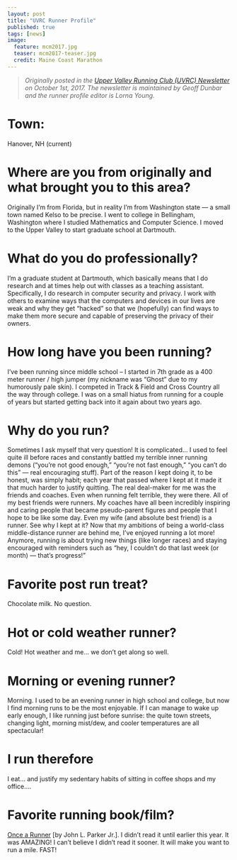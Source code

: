 ```yaml
---
layout: post
title: "UVRC Runner Profile"
published: true
tags: [news]
image:
  feature: mcm2017.jpg
  teaser: mcm2017-teaser.jpg
  credit: Maine Coast Marathon
---
```


> *Originally posted in the [Upper Valley Running Club (UVRC) Newsletter](http://uppervalleyrunningclub.org/october-2017-newsletter/) on October 1st, 2017.
> The newsletter is maintained by Geoff Dunbar and the runner profile editor is Lorna Young.*

# Town:

Hanover, NH (current)

# Where are you from originally and what brought you to this area?

Originally I’m from Florida, but in reality I’m from Washington state — a small town named Kelso to be precise. I went to college in Bellingham, Washington where I studied Mathematics and Computer Science. I moved to the Upper Valley to start graduate school at Dartmouth.

# What do you do professionally?

I’m a graduate student at Dartmouth, which basically means that I do research and at times help out with classes as a teaching assistant. Specifically, I do research in computer security and privacy. I work with others to examine ways that the computers and devices in our lives are weak and why they get “hacked” so that we (hopefully) can find ways to make them more secure and capable of preserving the privacy of their owners.

# How long have you been running?

I’ve been running since middle school – I started in 7th grade as a 400 meter runner / high jumper (my nickname was “Ghost” due to my humorously pale skin). I competed in Track & Field and Cross Country all the way through college. I was on a small hiatus from running for a couple of years but started getting back into it again about two years ago.

# Why do you run?

Sometimes I ask myself that very question! It is complicated… I used to feel quite ill before races and constantly battled my terrible inner running demons (“you’re not good enough,” “you’re not fast enough,” “you can’t do this” — real encouraging stuff). Part of the reason I kept doing it, to be honest, was simply habit; each year that passed where I kept at it made it that much harder to justify quitting. The real deal-maker for me was the friends and coaches. Even when running felt terrible, they were there. All of my best friends were runners. My coaches have all been incredibly inspiring and caring people that became pseudo-parent figures and people that I hope to be like some day. Even my wife (and absolute best friend) is a runner. See why I kept at it? Now that my ambitions of being a world-class middle-distance runner are behind me, I’ve enjoyed running a lot more! Anymore, running is about trying new things (like longer races) and staying encouraged with reminders such as “hey, I couldn’t do that last week (or month) — that’s progress!”

# Favorite post run treat?

Chocolate milk. No question.

# Hot or cold weather runner?

Cold! Hot weather and me… we don’t get along so well.

# Morning or evening runner?

Morning. I used to be an evening runner in high school and college, but now I find morning runs to be the most enjoyable. If I can manage to wake up early enough, I like running just before sunrise: the quite town streets, changing light, morning mist/dew, and cooler temperatures are all spectacular!

# I run therefore

I eat… and justify my sedentary habits of sitting in coffee shops and my office….

# Favorite running book/film?

[Once a Runner](https://www.amazon.com/Once-Runner-John-Parker-Jr/dp/1416597891) [by John L. Parker Jr.].
I didn’t read it until earlier this year.
It was AMAZING!
I can’t believe I didn’t read it sooner.
It will make you want to run a mile. FAST!
